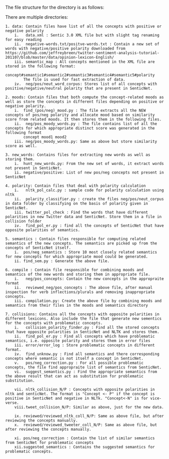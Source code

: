 The file structure for the directory is as follows:

There are multiple directories:

	1. data: Contain files have list of all the concepts with positive or negative polarity
		i.   data.xml : Sentic 3.0 XML file but with slight tag renaming for easy reading
		ii.  negative-words.txt/positve-words.txt : Contain a new set of words with negative/positive polarity downloaded from https://github.com/jeffreybreen/twitter-sentiment-analysis-tutorial-201107/blob/master/data/opinion-lexicon-English/
		iii. semantic_map : All concepts mentioned in the XML file are stored in the following format: 
			concept#semantic1#semantic2#semantic3#semantic4#semantic5#polarity
			The file is used for fast extraction of data.
		iv.  neg/pos/neut_word_corpus: Stores list of all concepts with positive/negative/neutral polarity that are present in SenticNet.

	2. moods: Contain files that both compute the concept-related moods as well as store the concepts in different files depending on positive or negative polarity.
		i.  find_(pos/neg)_mood.py : The file extracts all the NEW concepts of pos/neg polarity and allocate mood based on similarity score from related moods. It then stores them in the following files.
		ii.  neg/pos_moody_words.py : The file contains list of all the concepts for which appropriate distinct score was generated in the following format 
			concept mood1 mood2
		iii. neg/pos_moody_words.py: Same as above but store similarity score as well.

	3. new_words: Contains files for extracting new words as well as storing them.
		i.  hunt_new_words.py: From the new set of words, it extract words not present in SenticNet.
		ii. negative/positive: List of new pos/neg concepts not present in SenticNet

	4. polarity: Contain files that deal with polarity calculation
		i.   nltk_pol_calc.py : sample code for polarity calculation using nltk
		ii.  polarity_classifier.py : create the files neg/pos/neut_corpus in data folder by classifying on the basis of polarity given in SenticNet.
		iii. twitter_pol_check : Find the words that have different polarities in new Twitter data and SenticNet. Store them in a file in collision folder
		iv.  find_pol_er.py : find all the concepts of SenticNet that have opposite polarities of semantics.

	5. semantics : Contain files responsible for computing related semantics of the new concepts. The semantics are picked up from the concepts of SenticNet itself.
		i.  pos/neg_semantics : Store 10 most closely related semantics for new concepts for which appropriate mood could be generated.
		ii. find_sem.py : Generate the above file.

	6. compile : Contain file responsible for combining moods and semantics of the new words and storing them in appropriate file.
		i.   neg/pos_concepts: Contain the new concepts in the appropraite format
		ii.  reviewed_neg/pos_concepts : The above file, after manual inspection for verb inflections/plurals and removing inappropriate concepts.
		iii. compilation.py: Create the above file by combining moods and semantics from their files in the moods and semantics directory

	7. collisions: Contains all the concepts with opposite polarities in different lexicons. Also include the file that generate new sementics for the concepts with problematic concepts.
		i.   collision_polarity_finder.py : Find all the stored concepts that have opposite polarities in SenticNet and NLTK and stores them.
		ii.  find_pol_er.py : Find all concepts which have problematic semantics, i.e. opposite polarity and stores them in error files
		iii. error/error_log : Store problematic concepts in different format.
		iv.  find_unknow.py : Find all semantics and there corresponding concepts where semantic is not itself a concept in SenticNet.
		v.   pos/neg_correction.py : For all possible problematic concepts, the file find appropraite list of semantics from SenticNet. 
		vi.  suggest_semantics.py : Find the appropriate semantics from the above result that can act as substitution for problematic substitution.

		vii. nltk_collision_N/P : Concepts with opposite polarities in nltk and senticNet. The format is "Concept <- P" if the concept is positive in SenticNet and negative in NLTk. "Concept<-N" is for vice-verse.
		viii.tweet_collision_N/P: Similar as above, just for the new data.

		ix. reviewed/reviewed_nltk_coll_N/P: Same as above file, but after reviewing the concepts manually. 
		x.  reviewed/reviewed_tweeter_coll_N/P: Same as above file, but after reviewing the concepts manually.

		xi. pos/neg_correction : Contain the list of similar semantics from SenticNet for problematic concepts
		xii.suggested_semantics : Contains the suggested semantics for problematic concepts.





